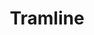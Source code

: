 ---
title: Tramline
layout: post
image: "/assets/images/projects/tramline.png"
post-image: "https://builtwithruby.com/assets/images/projects/tramline.png"
description: Tramline is a release management and DevOps platform for mobile apps.
technology: Ruby on Rails, Hotwire, Stimulus, ViewComponent, Sidekiq, Tailwind CSS
available_on: Web
type: CI/CD, Mobile Devops, Release Management
permalink: /tramline/
website_link: https://tramline.app
group: project
---